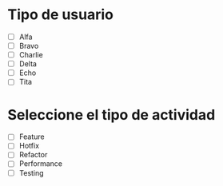 # Tipo de usuario
- [ ] Alfa
- [ ] Bravo 
- [ ] Charlie
- [ ] Delta
- [ ] Echo
- [ ] Tita

# Seleccione el tipo de actividad
- [ ] Feature
- [ ] Hotfix
- [ ] Refactor
- [ ] Performance
- [ ] Testing